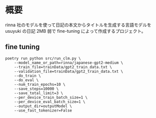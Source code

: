 # 概要

rinna 社のモデルを使って日記の本文からタイトルを生成する言語モデルを usuyuki の日記 2MB 弱で fine-tuning によって作成するプロジェクト。

## fine tuning

```
poetry run python src/run_clm.py \
    --model_name_or_path=rinna/japanese-gpt2-medium \
    --train_file=trainData/gpt2_train_data.txt \
    --validation_file=trainData/gpt2_train_data.txt \
    --do_train \
    --do_eval \
    --num_train_epochs=10 \
    --save_steps=10000 \
    --save_total_limit=3 \
    --per_device_train_batch_size=1 \
    --per_device_eval_batch_size=1 \
    --output_dir=outputModel \
    --use_fast_tokenizer=False
```
